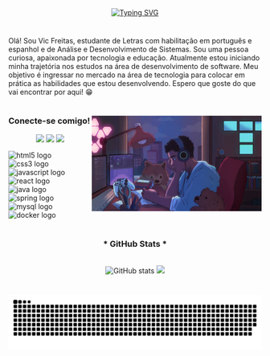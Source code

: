 <div align="center">
  <a href="https://git.io/typing-svg">
    <img src="https://readme-typing-svg.demolab.com?font=Fira+Code&weight=500&size=22&pause=1000&color=FF00F6&center=true&vCenter=true&random=false&width=524&lines=%E2%8A%B9+Bienvenido(a)+a+mi+perfil!+%CB%99%E1%B5%95%CB%99+%E2%8A%B9+" alt="Typing SVG">
  </a>

#

<p align="left"> Olá! Sou Vic Freitas, estudante de Letras com habilitação em português e espanhol e de Análise e Desenvolvimento de Sistemas. Sou uma pessoa curiosa, apaixonada por tecnologia e educação. Atualmente estou iniciando minha trajetória nos estudos na área de desenvolvimento de software. Meu objetivo é ingressar no mercado na área de tecnologia para colocar em prática as habilidades que estou desenvolvendo. Espero que goste do que vai encontrar por aqui! 😁 </p>

#


<img align="right" alt="" height="190px" src="studyperson.jpg">

<h3 align="left">Conecte-se comigo!</h3>

  <a href = "mailto:victoria.freitax@usp.br" target="_blank"><img src="https://img.shields.io/badge/-Gmail-%23333?style=for-the-badge&logo=gmail&logoColor=white" target="_blank"><a>
 <a href="https://www.linkedin.com/in/victoriafreitax/" target="_blank"><img src="https://img.shields.io/badge/-LinkedIn-%230077B5?style=for-the-badge&logo=linkedin&logoColor=white" target="_blank"></a>
 <a href = "https://www.instagram.com/vic_freitax/" target="_blank"><img src="https://img.shields.io/badge/Instagram-E4405F?style=for-the-badge&logo=instagram&logoColor=white" target="_blank"></a>

<div align="left">
  <img src="https://cdn.jsdelivr.net/gh/devicons/devicon/icons/html5/html5-original.svg" height="25" alt="html5 logo"  />
  <img width="8" />
  <img src="https://cdn.jsdelivr.net/gh/devicons/devicon/icons/css3/css3-original.svg" height="25" alt="css3 logo"  />
  <img width="8" />
  <img src="https://cdn.jsdelivr.net/gh/devicons/devicon/icons/javascript/javascript-plain.svg" height="25" alt="javascript logo"  />
  <img width="8" />
  <img src="https://cdn.jsdelivr.net/gh/devicons/devicon/icons/react/react-original.svg" height="25" alt="react logo"  />
  <img width="8" />
  <img src="https://cdn.jsdelivr.net/gh/devicons/devicon/icons/java/java-original.svg" height="25" alt="java logo"  />
  <img width="8" />
  <img src="https://cdn.jsdelivr.net/gh/devicons/devicon/icons/spring/spring-original.svg" height="25" alt="spring logo"  />
  <img width="8" />
  <img src="https://cdn.jsdelivr.net/gh/devicons/devicon/icons/mysql/mysql-original.svg" height="25" alt="mysql logo"  />
  <img width="8" />
  <img src="https://cdn.jsdelivr.net/gh/devicons/devicon/icons/docker/docker-original.svg" height="25" alt="docker logo"  />
</div>

#

<div style="text-align: center;" align="center">
  <h3>* GitHub Stats *</h3>
  <br>
  <img src="https://github-readme-stats.vercel.app/api?username=vicfreitax&theme=neon&show_icons=true" width=45% alt="GitHub stats">

  <a href="https://github.com/mari4souza/github-readme-stats">
    <img src="https://github-readme-stats.vercel.app/api/top-langs/?username=vicfreitax&layout=compact&theme=neon" width=34%>
  </a>
</div>


#

<picture align="center">
  <source media="(prefers-color-scheme: dark)" srcset="https://raw.githubusercontent.com/mari4souza/mari4souza/output/github-contribution-grid-snake-dark.svg">
  <img align="center" alt="github contribution grid snake animation" src="https://raw.githubusercontent.com/mari4souza/mari4souza/output/github-contribution-grid-snake.svg">
</picture>

<!--
**vicfreitax/vicfreitax** is a ✨ _special_ ✨ repository because its `README.md` (this file) appears on your GitHub profile.

Here are some ideas to get you started:

- 🔭 I’m currently working on ...
- 🌱 I’m currently learning ...
- 👯 I’m looking to collaborate on ...
- 🤔 I’m looking for help with ...
- 💬 Ask me about ...
- 📫 How to reach me: ...
- 😄 Pronouns: ...
- ⚡ Fun fact: ...
-->
